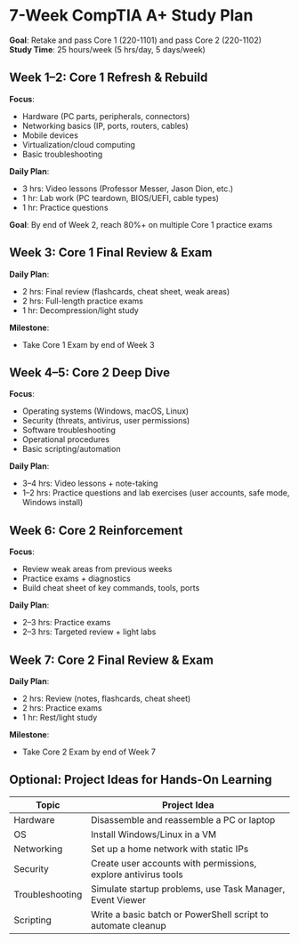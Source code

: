 # 7-Week CompTIA A+ Study Plan

**Goal**: Retake and pass Core 1 (220-1101) and pass Core 2 (220-1102)  
**Study Time**: 25 hours/week (5 hrs/day, 5 days/week)

## Week 1–2: Core 1 Refresh & Rebuild

**Focus**:

- Hardware (PC parts, peripherals, connectors)
- Networking basics (IP, ports, routers, cables)
- Mobile devices
- Virtualization/cloud computing
- Basic troubleshooting

**Daily Plan**:

- 3 hrs: Video lessons (Professor Messer, Jason Dion, etc.)
- 1 hr: Lab work (PC teardown, BIOS/UEFI, cable types)
- 1 hr: Practice questions

**Goal**: By end of Week 2, reach 80%+ on multiple Core 1 practice exams

## Week 3: Core 1 Final Review & Exam

**Daily Plan**:

- 2 hrs: Final review (flashcards, cheat sheet, weak areas)
- 2 hrs: Full-length practice exams
- 1 hr: Decompression/light study

**Milestone**:

- Take Core 1 Exam by end of Week 3

## Week 4–5: Core 2 Deep Dive

**Focus**:

- Operating systems (Windows, macOS, Linux)
- Security (threats, antivirus, user permissions)
- Software troubleshooting
- Operational procedures
- Basic scripting/automation

**Daily Plan**:

- 3–4 hrs: Video lessons + note-taking
- 1–2 hrs: Practice questions and lab exercises (user accounts, safe mode, Windows install)

## Week 6: Core 2 Reinforcement

**Focus**:

- Review weak areas from previous weeks
- Practice exams + diagnostics
- Build cheat sheet of key commands, tools, ports

**Daily Plan**:

- 2–3 hrs: Practice exams
- 2–3 hrs: Targeted review + light labs

## Week 7: Core 2 Final Review & Exam

**Daily Plan**:

- 2 hrs: Review (notes, flashcards, cheat sheet)
- 2 hrs: Practice exams
- 1 hr: Rest/light study

**Milestone**:

- Take Core 2 Exam by end of Week 7

## Optional: Project Ideas for Hands-On Learning

| Topic           | Project Idea                                                   |
| --------------- | -------------------------------------------------------------- |
| Hardware        | Disassemble and reassemble a PC or laptop                      |
| OS              | Install Windows/Linux in a VM                                  |
| Networking      | Set up a home network with static IPs                          |
| Security        | Create user accounts with permissions, explore antivirus tools |
| Troubleshooting | Simulate startup problems, use Task Manager, Event Viewer      |
| Scripting       | Write a basic batch or PowerShell script to automate cleanup   |
